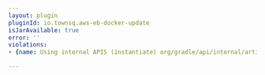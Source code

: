 ```yaml
---
layout: plugin
pluginId: io.townsq.aws-eb-docker-update
isJarAvailable: true
error: ''
violations:
- {name: Using internal APIS (instantiate) org/gradle/api/internal/artifacts/repositories/DefaultMavenArtifactRepository}

---
```

